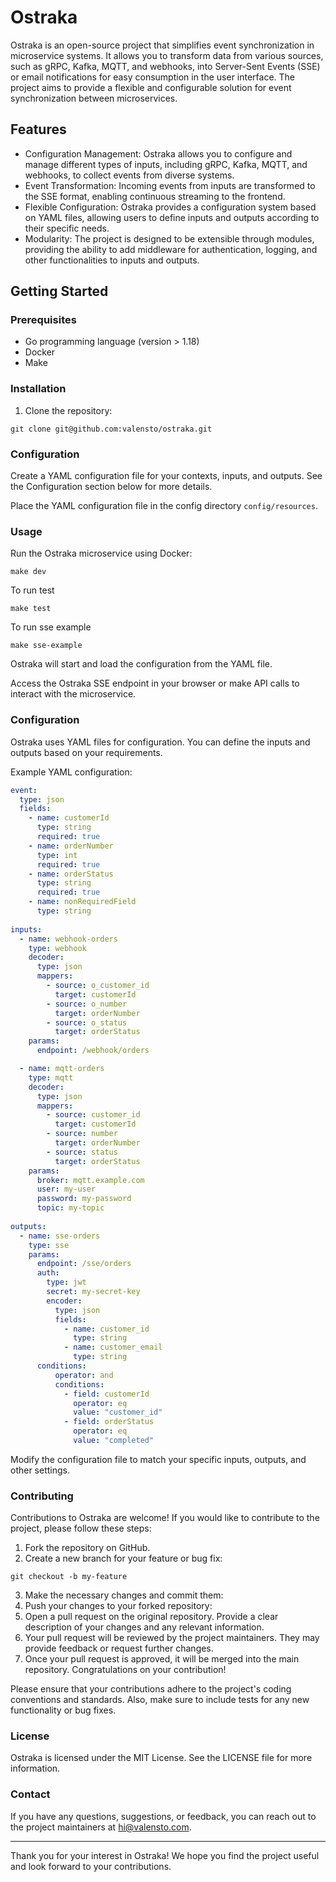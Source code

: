 # Ostraka

Ostraka is an open-source project that simplifies event synchronization in microservice systems. It allows you to transform data from various sources, such as gRPC, Kafka, MQTT, and webhooks, into Server-Sent Events (SSE) or email notifications for easy consumption in the user interface. The project aims to provide a flexible and configurable solution for event synchronization between microservices.

## Features

- Configuration Management: Ostraka allows you to configure and manage different types of inputs, including gRPC, Kafka, MQTT, and webhooks, to collect events from diverse systems.
- Event Transformation: Incoming events from inputs are transformed to the SSE format, enabling continuous streaming to the frontend.
- Flexible Configuration: Ostraka provides a configuration system based on YAML files, allowing users to define inputs and outputs according to their specific needs.
- Modularity: The project is designed to be extensible through modules, providing the ability to add middleware for authentication, logging, and other functionalities to inputs and outputs.

## Getting Started

### Prerequisites

- Go programming language (version > 1.18)
- Docker
- Make

### Installation

1. Clone the repository:

```shell
git clone git@github.com:valensto/ostraka.git
```

### Configuration

Create a YAML configuration file for your contexts, inputs, and outputs. See the Configuration section below for more details.

Place the YAML configuration file in the config directory `config/resources`.

### Usage

Run the Ostraka microservice using Docker:
    
```shell
make dev
```

To run test

```shell
make test
```

To run sse example

```shell
make sse-example
```

Ostraka will start and load the configuration from the YAML file.

Access the Ostraka SSE endpoint in your browser or make API calls to interact with the microservice.

### Configuration

Ostraka uses YAML files for configuration. You can define the inputs and outputs based on your requirements.

Example YAML configuration:

```yaml
event:
  type: json
  fields:
    - name: customerId
      type: string
      required: true
    - name: orderNumber
      type: int
      required: true
    - name: orderStatus
      type: string
      required: true
    - name: nonRequiredField
      type: string
      
inputs:
  - name: webhook-orders
    type: webhook
    decoder:
      type: json
      mappers:
        - source: o_customer_id
          target: customerId
        - source: o_number
          target: orderNumber
        - source: o_status
          target: orderStatus
    params:
      endpoint: /webhook/orders

  - name: mqtt-orders
    type: mqtt
    decoder:
      type: json
      mappers:
        - source: customer_id
          target: customerId
        - source: number
          target: orderNumber
        - source: status
          target: orderStatus
    params:
      broker: mqtt.example.com
      user: my-user
      password: my-password
      topic: my-topic
      
outputs:
  - name: sse-orders
    type: sse
    params:
      endpoint: /sse/orders
      auth:
        type: jwt
        secret: my-secret-key
        encoder:
          type: json
          fields:
            - name: customer_id
              type: string
            - name: customer_email
              type: string
      conditions:
          operator: and
          conditions:
            - field: customerId
              operator: eq
              value: "customer_id"
            - field: orderStatus
              operator: eq
              value: "completed"
```

Modify the configuration file to match your specific inputs, outputs, and other settings.

### Contributing

Contributions to Ostraka are welcome! If you would like to contribute to the project, please follow these steps:

1. Fork the repository on GitHub.
2. Create a new branch for your feature or bug fix:
```shell
git checkout -b my-feature
```
3. Make the necessary changes and commit them:
4. Push your changes to your forked repository:
5. Open a pull request on the original repository. Provide a clear description of your changes and any relevant information.
6. Your pull request will be reviewed by the project maintainers. They may provide feedback or request further changes.
7. Once your pull request is approved, it will be merged into the main repository. Congratulations on your contribution!

Please ensure that your contributions adhere to the project's coding conventions and standards. Also, make sure to include tests for any new functionality or bug fixes.

### License

Ostraka is licensed under the MIT License. See the LICENSE file for more information.

### Contact

If you have any questions, suggestions, or feedback, you can reach out to the project maintainers at hi@valensto.com.

---

Thank you for your interest in Ostraka! We hope you find the project useful and look forward to your contributions.